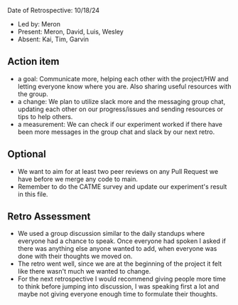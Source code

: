 Date of Retrospective: 10/18/24

* Led by: Meron
* Present: Meron, David, Luis, Wesley
* Absent: Kai, Tim, Garvin

## Action item

* a goal: Communicate more, helping each other with the project/HW and letting everyone know where you are. Also sharing useful resources with the group.
* a change: We plan to utilize slack more and the messaging group chat, updating each other on our progress/issues and sending resources or tips to help others.
* a measurement: We can check if our experiment worked if there have been more messages in the group chat and slack by our next retro.

## Optional

* We want to aim for at least two peer reviews on any Pull Request we have before we merge any code to main.
* Remember to do the CATME survey and update our experiment's result in this file.

## Retro Assessment

* We used a group discussion similar to the daily standups where everyone had a chance to speak. Once everyone had spoken I asked if there was anything else anyone wanted to add, when everyone was done with their thoughts we moved on.
* The retro went well, since we are at the beginning of the project it felt like there wasn't much we wanted to change.
* For the next retrospective I would recommend giving people more time to think before jumping into discussion, I was speaking first a lot and maybe not giving everyone enough time to formulate their thoughts.
